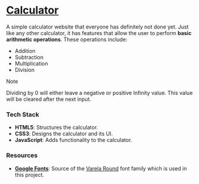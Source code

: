# [Calculator](https://enetwarch.github.io/calculator/)

A simple calculator website that everyone has definitely not done yet. Just like any other calculator, it has features that allow the user to perform **basic arithmetic operations**. These operations include:

* Addition
* Subtraction 
* Multiplication 
* Division 

> [!NOTE]
> Dividing by 0 will either leave a negative or positive Infinity value. This value will be cleared after the next input.

### Tech Stack

* **HTML5**: Structures the calculator.
* **CSS3**: Designs the calculator and its UI.
* **JavaScript**: Adds functionality to the calculator.

### Resources

* **[Google Fonts](https://fonts.google.com/)**: Source of the [Varela Round](https://fonts.google.com/specimen/Varela+Round) font family which is used in this project.